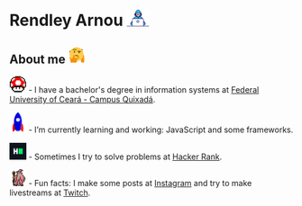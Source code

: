 # Rendley Arnou&nbsp;<img src="https://github.com/rendleyarnou/rendleyarnou/blob/main/Assets/Developer.gif" width="40px">

## About me&nbsp;<img src="https://github.com/rendleyarnou/rendleyarnou/blob/main/Assets/hmm.gif" width="30px">

<img src="https://github.com/rendleyarnou/rendleyarnou/blob/main/Assets/powerup.gif" width="30px"> - I have a bachelor's degree in information systems at [Federal University of Ceará - Campus Quixadá](https://www.quixada.ufc.br/).

<img src="https://github.com/rendleyarnou/rendleyarnou/blob/main/Assets/Rocket.gif" width="30px"> - I’m currently learning and working: JavaScript and some frameworks.

<img src="https://github.com/rendleyarnou/rendleyarnou/blob/main/Assets/HackerRank.svg" width="30px"> - Sometimes I try to solve problems at [Hacker Rank](https://hackerrank.com/).

<img src="https://github.com/rendleyarnou/rendleyarnou/blob/main/Assets/gandalf_parrot.gif" width="30px"> - Fun facts: I make some posts at [Instagram](https://instagram.com/programmer.ce/) and try to make livestreams at [Twitch](https://twitch.tv/programmer_ce/).
